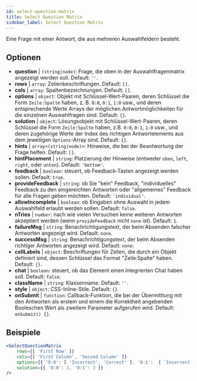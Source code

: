 ```yaml
---
id: select-question-matrix
title: Select Question Matrix
sidebar_label: Select Question Matrix
---
```


Eine Frage mit einer Antwort, die aus mehreren Auswahlfeldern besteht.

## Optionen

* __question__ | `(string|node)`: Frage, die oben in der Auswahlfragenmatrix angezeigt werden soll. Default: `''`.
* __rows__ | `array`: Zeilenbeschriftungen. Default: `[]`.
* __cols__ | `array`: Spaltenbezeichnungen. Default: `[]`.
* __options__ | `object`: Objekt mit Schlüssel-Wert-Paaren, deren Schlüssel die Form `Zeile:Spalte` haben, z. B. `0:0`, `0:1`, `1:0` usw., und deren entsprechende Werte Arrays der möglichen Antwortmöglichkeiten für die einzelnen Auswahlfragen sind. Default: `{}`.
* __solution__ | `object`: Lösungsobjekt mit Schlüssel-Wert-Paaren, deren Schlüssel die Form `Zeile:Spalte` haben, z.B. `0:0`, `0:1`, `1:0` usw., und deren zugehörige Werte der Index des richtigen Antwortelements aus dem jeweiligen `Options`-Array sind. Default: `{}`.
* __hints__ | `array<(string|node)>`: Hinweise, die bei der Beantwortung der Frage helfen. Default: `[]`.
* __hintPlacement__ | `string`: Platzierung der Hinweise (entweder `oben`, `left`, `right`, oder `unten`). Default: `'bottom'`.
* __feedback__ | `boolean`: steuert, ob Feedback-Tasten angezeigt werden sollen. Default: `true`.
* __provideFeedback__ | `string`: ob Sie "kein" Feedback, "individuelles" Feedback zu den eingereichten Antworten oder "allgemeines" Feedback für alle Fragen geben möchten. Default: `'individual'`.
* __allowIncomplete__ | `boolean`: ob Eingaben ohne Auswahl in jedem Auswahlfeld erlaubt werden sollen. Default: `false`.
* __nTries__ | `number`: nach wie vielen Versuchen keine weiteren Antworten akzeptiert werden (wenn `provideFeedback` nicht `none` ist). Default: `1`.
* __failureMsg__ | `string`: Benachrichtigungstext, der beim Absenden falscher Antworten angezeigt wird. Default: `none`.
* __successMsg__ | `string`: Benachrichtigungstext, der beim Absenden richtiger Antworten angezeigt wird. Default: `none`.
* __cellLabels__ | `object`: Beschriftungen für Zellen, die durch ein Objekt definiert sind, dessen Schlüssel das Format "Zeile:Spalte" haben. Default: `{}`.
* __chat__ | `boolean`: steuert, ob das Element einen integrierten Chat haben soll. Default: `false`.
* __className__ | `string`: Klassenname. Default: `''`.
* __style__ | `object`: CSS-Inline-Stile. Default: `{}`.
* __onSubmit__ | `function`: Callback-Funktion, die bei der Übermittlung mit den Antworten als erstem und einem die Korrektheit angebenden Booleschen Wert als zweitem Parameter aufgerufen wird. Default: `onSubmit() {}`.


## Beispiele

```jsx live
<SelectQuestionMatrix
    rows={[ 'First Row' ]} 
    cols={[ 'First Column', 'Second Column' ]} 
    options={{ '0:0': [ 'Incorrect', 'Correct' ], '0:1':  [ 'Incorrect', 'Incorrect', 'Correct' ] }} 
    solution={{ '0:0': 1, '0:1': 2 }}
/>
```
